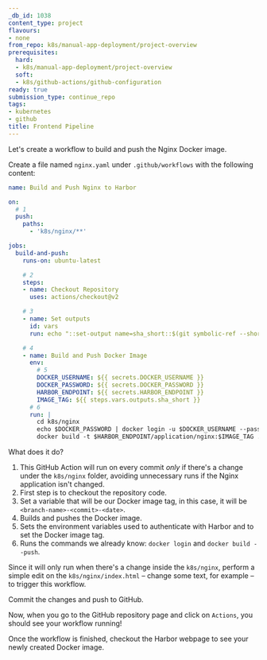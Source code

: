 ```yaml
---
_db_id: 1038
content_type: project
flavours:
- none
from_repo: k8s/manual-app-deployment/project-overview
prerequisites:
  hard:
  - k8s/manual-app-deployment/project-overview
  soft:
  - k8s/github-actions/github-configuration
ready: true
submission_type: continue_repo
tags:
- kubernetes
- github
title: Frontend Pipeline
---
```


Let's create a workflow to build and push the Nginx Docker image.

Create a file named `nginx.yaml` under `.github/workflows` with the following content:
```yaml
name: Build and Push Nginx to Harbor

on:
  # 1 
  push:
    paths:
      - 'k8s/nginx/**'

jobs:
  build-and-push:
    runs-on: ubuntu-latest

    # 2
    steps:
    - name: Checkout Repository
      uses: actions/checkout@v2

    # 3
    - name: Set outputs
      id: vars
      run: echo "::set-output name=sha_short::$(git symbolic-ref --short HEAD)-$(git rev-parse --short HEAD)-$(date +%s)"

    # 4
    - name: Build and Push Docker Image
      env:
        # 5
        DOCKER_USERNAME: ${{ secrets.DOCKER_USERNAME }}
        DOCKER_PASSWORD: ${{ secrets.DOCKER_PASSWORD }}
        HARBOR_ENDPOINT: ${{ secrets.HARBOR_ENDPOINT }}
        IMAGE_TAG: ${{ steps.vars.outputs.sha_short }}
      # 6
      run: |
        cd k8s/nginx
        echo $DOCKER_PASSWORD | docker login -u $DOCKER_USERNAME --password-stdin $HARBOR_ENDPOINT
        docker build -t $HARBOR_ENDPOINT/application/nginx:$IMAGE_TAG . --push
```

What does it do?
1. This GitHub Action will run on every commit _only_ if there's a change under the `k8s/nginx` folder, avoiding unnecessary runs if the Nginx application isn't changed.
2. First step is to checkout the repository code.
3. Set a variable that will be our Docker image tag, in this case, it will be `<branch-name>-<commit>-<date>`.
4. Builds and pushes the Docker image.
5. Sets the environment variables used to authenticate with Harbor and to set the Docker image tag.
6. Runs the commands we already know: `docker login` and `docker build --push`.

Since it will only run when there's a change inside the `k8s/nginx`, perform a simple edit on the `k8s/nginx/index.html` – change some text, for example – to trigger this workflow.

Commit the changes and push to GitHub.

Now, when you go to the GitHub repository page and click on `Actions`, you should see your workflow running!

Once the workflow is finished, checkout the Harbor webpage to see your newly created Docker image.